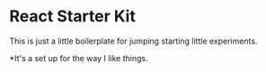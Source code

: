 # React Starter Kit

This is just a little boilerplate for jumping starting little experiments.

*It's a set up for the way I like things.
